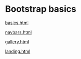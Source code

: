 # Bootstrap basics
[basics.html](https://hhau01.github.io/web-dev-bc/2.2-BootstrapBasics/basics.html)

[navbars.html](https://hhau01.github.io/web-dev-bc/2.2-BootstrapBasics/navbars.html)

[gallery.html](https://hhau01.github.io/web-dev-bc/2.2-BootstrapBasics/gallery.html)

[landing.html](https://hhau01.github.io/web-dev-bc/2.2-BootstrapBasics/landing.html)